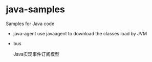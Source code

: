 # java-samples
Samples for Java code

* java-agent
  use javaagent to download the classes load by JVM
  
* bus
  
  Java实现事件订阅模型
